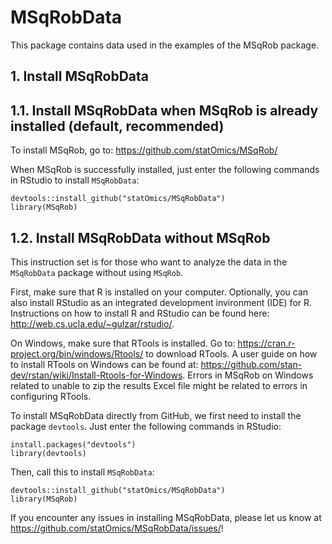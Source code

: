 # MSqRobData

This package contains data used in the examples of the MSqRob package.

## 1. Install MSqRobData

## 1.1. Install MSqRobData when MSqRob is already installed (default, recommended)

To install MSqRob, go to:
https://github.com/statOmics/MSqRob/

When MSqRob is successfully installed, just enter the following commands in RStudio to install `MSqRobData`:

~~~~
devtools::install_github("statOmics/MSqRobData")
library(MSqRob)
~~~~

## 1.2. Install MSqRobData without MSqRob

This instruction set is for those who want to analyze the data in the `MSqRobData` package without using `MSqRob`.

First, make sure that R is installed on your computer. Optionally, you can also install RStudio as an integrated development invironment (IDE) for R. Instructions on how to install R and RStudio can be found here: http://web.cs.ucla.edu/~gulzar/rstudio/.

On Windows, make sure that RTools is installed. Go to: https://cran.r-project.org/bin/windows/Rtools/ to download RTools. A user guide on how to install RTools on Windows can be found at: https://github.com/stan-dev/rstan/wiki/Install-Rtools-for-Windows. Errors in MSqRob on Windows related to unable to zip the results Excel file might be related to errors in configuring RTools.

To install MSqRobData directly from GitHub, we first need to install the package `devtools`. Just enter the following commands in RStudio:

~~~~
install.packages("devtools")
library(devtools)
~~~~

Then, call this to install `MSqRobData`:

~~~~
devtools::install_github("statOmics/MSqRobData")
library(MSqRob)
~~~~

If you encounter any issues in installing MSqRobData, please let us know at https://github.com/statOmics/MSqRobData/issues/!

